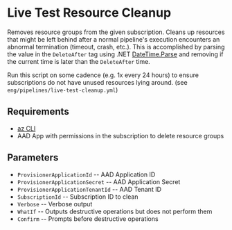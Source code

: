 # Live Test Resource Cleanup

Removes resource groups from the given subscription. Cleans up resources that
might be left behind after a normal pipeline's execution encounters an abnormal
termination (timeout, crash, etc.). This is accomplished by parsing the value in
the `DeleteAfter` tag using .NET [DateTime.Parse](https://docs.microsoft.com/en-us/dotnet/api/system.datetime.parse?view=netframework-4.8)
and removing if the current time is later than the `DeleteAfter` time.

Run this script on some cadence (e.g. 1x every 24 hours) to ensure subscriptions
do not have unused resources lying around. (see
`eng/pipelines/live-test-cleanup.yml`)

## Requirements

* [az CLI](https://docs.microsoft.com/en-us/cli/azure/install-azure-cli?view=azure-cli-latest)
* AAD App with permissions in the subscription to delete resource groups

## Parameters

* `ProvisionerApplicationId` -- AAD Application ID
* `ProvisionerApplicationSecret` -- AAD Application Secret
* `ProvisionerApplicationTenantId` -- AAD Tenant ID
* `SubscriptionId` -- Subscription ID to clean
* `Verbose` -- Verbose output
* `WhatIf` -- Outputs destructive operations but does not perform them
* `Confirm` -- Prompts before destructive operations